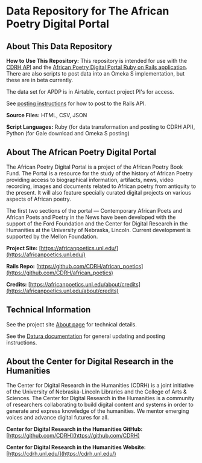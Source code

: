 # Data Repository for The African Poetry Digital Portal

## About This Data Repository

**How to Use This Repository:** This repository is intended for use with the [CDRH API](https://github.com/CDRH/api) and the [African Poetry Digital Portal Ruby on Rails application](https://github.com/CDRH/african_poetics). There are also scripts to post data into an Omeka S implementation, but these are in beta currently.

The data set for APDP is in Airtable, contact project PI's for access. 

See [posting instructions](https://github.com/CDRH/data_african_poetics/blob/main/docs/posting.md) for how to post to the Rails API.

**Source Files:** HTML, CSV, JSON

**Script Languages:** Ruby (for data transformation and posting to CDRH API), Python (for Gale download and Omeka S posting)

## About The African Poetry Digital Portal

The African Poetry Digital Portal is a project of the African Poetry Book Fund. The Portal is a resource for the study of the history of African Poetry providing access to biographical information, artifacts, news, video recording, images and documents related to African poetry from antiquity to the present. It will also feature specially curated digital projects on various aspects of African poetry.

The first two sections of the portal — Contemporary African Poets and African Poets and Poetry in the News have been developed with the support of the Ford Foundation and the Center for Digital Research in the Humanities at the University of Nebraska, Lincoln. Current development is supported by the Mellon Foundation. 

**Project Site:** [https://africanpoetics.unl.edu/](https://africanpoetics.unl.edu/)

**Rails Repo:** [https://github.com/CDRH/african_poetics](https://github.com/CDRH/african_poetics)

**Credits:** [https://africanpoetics.unl.edu/about/credits](https://africanpoetics.unl.edu/about/credits)

## Technical Information

See the project site [About page](https://africanpoetics.unl.edu/about/technicaldetails) for technical details.

See the [Datura documentation](https://github.com/CDRH/datura) for general updating and posting instructions. 

## About the Center for Digital Research in the Humanities

The Center for Digital Research in the Humanities (CDRH) is a joint initiative of the University of Nebraska-Lincoln Libraries and the College of Arts & Sciences. The Center for Digital Research in the Humanities is a community of researchers collaborating to build digital content and systems in order to generate and express knowledge of the humanities. We mentor emerging voices and advance digital futures for all.

**Center for Digital Research in the Humanities GitHub:** [https://github.com/CDRH](https://github.com/CDRH)

**Center for Digital Research in the Humanities Website:** [https://cdrh.unl.edu/](https://cdrh.unl.edu/)
